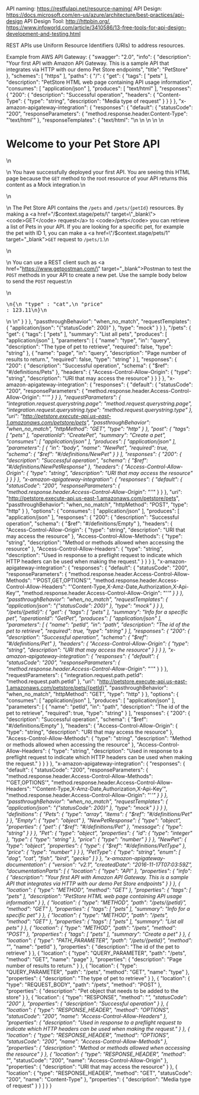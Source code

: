 API naming: https://restfulapi.net/resource-naming/
API Design: https://docs.microsoft.com/en-us/azure/architecture/best-practices/api-design
API Design Tool: http://httpbin.org/, https://www.infoworld.com/article/3410586/13-free-tools-for-api-design-development-and-testing.html

REST APIs use Uniform Resource Identifiers (URIs) to address resources.

Example from AWS API Gateway:
{
  "swagger": "2.0",
  "info": {
    "description": "Your first API with Amazon API Gateway. This is a sample API that integrates via HTTP with our demo Pet Store endpoints",
    "title": "PetStore"
  },
  "schemes": [
    "https"
  ],
  "paths": {
    "/": {
      "get": {
        "tags": [
          "pets"
        ],
        "description": "PetStore HTML web page containing API usage information",
        "consumes": [
          "application/json"
        ],
        "produces": [
          "text/html"
        ],
        "responses": {
          "200": {
            "description": "Successful operation",
            "headers": {
              "Content-Type": {
                "type": "string",
                "description": "Media type of request"
              }
            }
          }
        },
        "x-amazon-apigateway-integration": {
          "responses": {
            "default": {
              "statusCode": "200",
              "responseParameters": {
                "method.response.header.Content-Type": "'text/html'"
              },
              "responseTemplates": {
                "text/html": "<html>\n    <head>\n        <style>\n        body {\n            color: #333;\n            font-family: Sans-serif;\n            max-width: 800px;\n            margin: auto;\n        }\n        </style>\n    </head>\n    <body>\n        <h1>Welcome to your Pet Store API</h1>\n        <p>\n            You have successfully deployed your first API. You are seeing this HTML page because the <code>GET</code> method to the root resource of your API returns this content as a Mock integration.\n        </p>\n        <p>\n            The Pet Store API contains the <code>/pets</code> and <code>/pets/{petId}</code> resources. By making a <a href=\"/$context.stage/pets/\" target=\"_blank\"><code>GET</code> request</a> to <code>/pets</code> you can retrieve a list of Pets in your API. If you are looking for a specific pet, for example the pet with ID 1, you can make a <a href=\"/$context.stage/pets/1\" target=\"_blank\"><code>GET</code> request</a> to <code>/pets/1</code>.\n        </p>\n        <p>\n            You can use a REST client such as <a href=\"https://www.getpostman.com/\" target=\"_blank\">Postman</a> to test the <code>POST</code> methods in your API to create a new pet. Use the sample body below to send the <code>POST</code> request:\n        </p>\n        <pre>\n{\n    \"type\" : \"cat\",\n    \"price\" : 123.11\n}\n        </pre>\n    </body>\n</html>"
              }
            }
          },
          "passthroughBehavior": "when_no_match",
          "requestTemplates": {
            "application/json": "{\"statusCode\": 200}"
          },
          "type": "mock"
        }
      }
    },
    "/pets": {
      "get": {
        "tags": [
          "pets"
        ],
        "summary": "List all pets",
        "produces": [
          "application/json"
        ],
        "parameters": [
          {
            "name": "type",
            "in": "query",
            "description": "The type of pet to retrieve",
            "required": false,
            "type": "string"
          },
          {
            "name": "page",
            "in": "query",
            "description": "Page number of results to return.",
            "required": false,
            "type": "string"
          }
        ],
        "responses": {
          "200": {
            "description": "Successful operation",
            "schema": {
              "$ref": "#/definitions/Pets"
            },
            "headers": {
              "Access-Control-Allow-Origin": {
                "type": "string",
                "description": "URI that may access the resource"
              }
            }
          }
        },
        "x-amazon-apigateway-integration": {
          "responses": {
            "default": {
              "statusCode": "200",
              "responseParameters": {
                "method.response.header.Access-Control-Allow-Origin": "'*'"
              }
            }
          },
          "requestParameters": {
            "integration.request.querystring.page": "method.request.querystring.page",
            "integration.request.querystring.type": "method.request.querystring.type"
          },
          "uri": "http://petstore.execute-api.us-east-1.amazonaws.com/petstore/pets",
          "passthroughBehavior": "when_no_match",
          "httpMethod": "GET",
          "type": "http"
        }
      },
      "post": {
        "tags": [
          "pets"
        ],
        "operationId": "CreatePet",
        "summary": "Create a pet",
        "consumes": [
          "application/json"
        ],
        "produces": [
          "application/json"
        ],
        "parameters": [
          {
            "in": "body",
            "name": "NewPet",
            "required": true,
            "schema": {
              "$ref": "#/definitions/NewPet"
            }
          }
        ],
        "responses": {
          "200": {
            "description": "Successful operation",
            "schema": {
              "$ref": "#/definitions/NewPetResponse"
            },
            "headers": {
              "Access-Control-Allow-Origin": {
                "type": "string",
                "description": "URI that may access the resource"
              }
            }
          }
        },
        "x-amazon-apigateway-integration": {
          "responses": {
            "default": {
              "statusCode": "200",
              "responseParameters": {
                "method.response.header.Access-Control-Allow-Origin": "'*'"
              }
            }
          },
          "uri": "http://petstore.execute-api.us-east-1.amazonaws.com/petstore/pets",
          "passthroughBehavior": "when_no_match",
          "httpMethod": "POST",
          "type": "http"
        }
      },
      "options": {
        "consumes": [
          "application/json"
        ],
        "produces": [
          "application/json"
        ],
        "responses": {
          "200": {
            "description": "Successful operation",
            "schema": {
              "$ref": "#/definitions/Empty"
            },
            "headers": {
              "Access-Control-Allow-Origin": {
                "type": "string",
                "description": "URI that may access the resource"
              },
              "Access-Control-Allow-Methods": {
                "type": "string",
                "description": "Method or methods allowed when accessing the resource"
              },
              "Access-Control-Allow-Headers": {
                "type": "string",
                "description": "Used in response to a preflight request to indicate which HTTP headers can be used when making the request."
              }
            }
          }
        },
        "x-amazon-apigateway-integration": {
          "responses": {
            "default": {
              "statusCode": "200",
              "responseParameters": {
                "method.response.header.Access-Control-Allow-Methods": "'POST,GET,OPTIONS'",
                "method.response.header.Access-Control-Allow-Headers": "'Content-Type,X-Amz-Date,Authorization,X-Api-Key'",
                "method.response.header.Access-Control-Allow-Origin": "'*'"
              }
            }
          },
          "passthroughBehavior": "when_no_match",
          "requestTemplates": {
            "application/json": "{\"statusCode\": 200}"
          },
          "type": "mock"
        }
      }
    },
    "/pets/{petId}": {
      "get": {
        "tags": [
          "pets"
        ],
        "summary": "Info for a specific pet",
        "operationId": "GetPet",
        "produces": [
          "application/json"
        ],
        "parameters": [
          {
            "name": "petId",
            "in": "path",
            "description": "The id of the pet to retrieve",
            "required": true,
            "type": "string"
          }
        ],
        "responses": {
          "200": {
            "description": "Successful operation",
            "schema": {
              "$ref": "#/definitions/Pet"
            },
            "headers": {
              "Access-Control-Allow-Origin": {
                "type": "string",
                "description": "URI that may access the resource"
              }
            }
          }
        },
        "x-amazon-apigateway-integration": {
          "responses": {
            "default": {
              "statusCode": "200",
              "responseParameters": {
                "method.response.header.Access-Control-Allow-Origin": "'*'"
              }
            }
          },
          "requestParameters": {
            "integration.request.path.petId": "method.request.path.petId"
          },
          "uri": "http://petstore.execute-api.us-east-1.amazonaws.com/petstore/pets/{petId}",
          "passthroughBehavior": "when_no_match",
          "httpMethod": "GET",
          "type": "http"
        }
      },
      "options": {
        "consumes": [
          "application/json"
        ],
        "produces": [
          "application/json"
        ],
        "parameters": [
          {
            "name": "petId",
            "in": "path",
            "description": "The id of the pet to retrieve",
            "required": true,
            "type": "string"
          }
        ],
        "responses": {
          "200": {
            "description": "Successful operation",
            "schema": {
              "$ref": "#/definitions/Empty"
            },
            "headers": {
              "Access-Control-Allow-Origin": {
                "type": "string",
                "description": "URI that may access the resource"
              },
              "Access-Control-Allow-Methods": {
                "type": "string",
                "description": "Method or methods allowed when accessing the resource"
              },
              "Access-Control-Allow-Headers": {
                "type": "string",
                "description": "Used in response to a preflight request to indicate which HTTP headers can be used when making the request."
              }
            }
          }
        },
        "x-amazon-apigateway-integration": {
          "responses": {
            "default": {
              "statusCode": "200",
              "responseParameters": {
                "method.response.header.Access-Control-Allow-Methods": "'GET,OPTIONS'",
                "method.response.header.Access-Control-Allow-Headers": "'Content-Type,X-Amz-Date,Authorization,X-Api-Key'",
                "method.response.header.Access-Control-Allow-Origin": "'*'"
              }
            }
          },
          "passthroughBehavior": "when_no_match",
          "requestTemplates": {
            "application/json": "{\"statusCode\": 200}"
          },
          "type": "mock"
        }
      }
    }
  },
  "definitions": {
    "Pets": {
      "type": "array",
      "items": {
        "$ref": "#/definitions/Pet"
      }
    },
    "Empty": {
      "type": "object"
    },
    "NewPetResponse": {
      "type": "object",
      "properties": {
        "pet": {
          "$ref": "#/definitions/Pet"
        },
        "message": {
          "type": "string"
        }
      }
    },
    "Pet": {
      "type": "object",
      "properties": {
        "id": {
          "type": "integer"
        },
        "type": {
          "type": "string"
        },
        "price": {
          "type": "number"
        }
      }
    },
    "NewPet": {
      "type": "object",
      "properties": {
        "type": {
          "$ref": "#/definitions/PetType"
        },
        "price": {
          "type": "number"
        }
      }
    },
    "PetType": {
      "type": "string",
      "enum": [
        "dog",
        "cat",
        "fish",
        "bird",
        "gecko"
      ]
    }
  },
  "x-amazon-apigateway-documentation": {
    "version": "v2.1",
    "createdDate": "2016-11-17T07:03:59Z",
    "documentationParts": [
      {
        "location": {
          "type": "API"
        },
        "properties": {
          "info": {
            "description": "Your first API with Amazon API Gateway. This is a sample API that integrates via HTTP with our demo Pet Store endpoints"
          }
        }
      },
      {
        "location": {
          "type": "METHOD",
          "method": "GET"
        },
        "properties": {
          "tags": [
            "pets"
          ],
          "description": "PetStore HTML web page containing API usage information"
        }
      },
      {
        "location": {
          "type": "METHOD",
          "path": "/pets/{petId}",
          "method": "GET"
        },
        "properties": {
          "tags": [
            "pets"
          ],
          "summary": "Info for a specific pet"
        }
      },
      {
        "location": {
          "type": "METHOD",
          "path": "/pets",
          "method": "GET"
        },
        "properties": {
          "tags": [
            "pets"
          ],
          "summary": "List all pets"
        }
      },
      {
        "location": {
          "type": "METHOD",
          "path": "/pets",
          "method": "POST"
        },
        "properties": {
          "tags": [
            "pets"
          ],
          "summary": "Create a pet"
        }
      },
      {
        "location": {
          "type": "PATH_PARAMETER",
          "path": "/pets/{petId}",
          "method": "*",
          "name": "petId"
        },
        "properties": {
          "description": "The id of the pet to retrieve"
        }
      },
      {
        "location": {
          "type": "QUERY_PARAMETER",
          "path": "/pets",
          "method": "GET",
          "name": "page"
        },
        "properties": {
          "description": "Page number of results to return."
        }
      },
      {
        "location": {
          "type": "QUERY_PARAMETER",
          "path": "/pets",
          "method": "GET",
          "name": "type"
        },
        "properties": {
          "description": "The type of pet to retrieve"
        }
      },
      {
        "location": {
          "type": "REQUEST_BODY",
          "path": "/pets",
          "method": "POST"
        },
        "properties": {
          "description": "Pet object that needs to be added to the store"
        }
      },
      {
        "location": {
          "type": "RESPONSE",
          "method": "*",
          "statusCode": "200"
        },
        "properties": {
          "description": "Successful operation"
        }
      },
      {
        "location": {
          "type": "RESPONSE_HEADER",
          "method": "OPTIONS",
          "statusCode": "200",
          "name": "Access-Control-Allow-Headers"
        },
        "properties": {
          "description": "Used in response to a preflight request to indicate which HTTP headers can be used when making the request."
        }
      },
      {
        "location": {
          "type": "RESPONSE_HEADER",
          "method": "OPTIONS",
          "statusCode": "200",
          "name": "Access-Control-Allow-Methods"
        },
        "properties": {
          "description": "Method or methods allowed when accessing the resource"
        }
      },
      {
        "location": {
          "type": "RESPONSE_HEADER",
          "method": "*",
          "statusCode": "200",
          "name": "Access-Control-Allow-Origin"
        },
        "properties": {
          "description": "URI that may access the resource"
        }
      },
      {
        "location": {
          "type": "RESPONSE_HEADER",
          "method": "GET",
          "statusCode": "200",
          "name": "Content-Type"
        },
        "properties": {
          "description": "Media type of request"
        }
      }
    ]
  }
}

